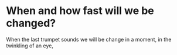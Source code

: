 # When and how fast will we be changed?

When the last trumpet sounds we will be change in a moment, in the twinkling of an eye,
